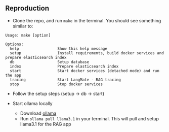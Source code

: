 ## Reproduction

- Clone the repo, and run `make` in the terminal. You should see something similar to:

```
Usage: make [option]

Options:
  help                 Show this help message
  setup                Install requirements, build docker services and prepare elasticsearch index
  db                   Setup database
  index                Prepare elasticsearch index
  start                Start docker services (detached mode) and run the app
  tracing              Start LangMate - RAG tracing
  stop                 Stop docker services
```

- Follow the setup steps (setup -> db -> start)

- Start ollama locally
    - Download [ollama](https://ollama.com/)
    - Run `ollama pull llama3.1` in your terminal. This will pull and setup llama3.1 for the RAG app 